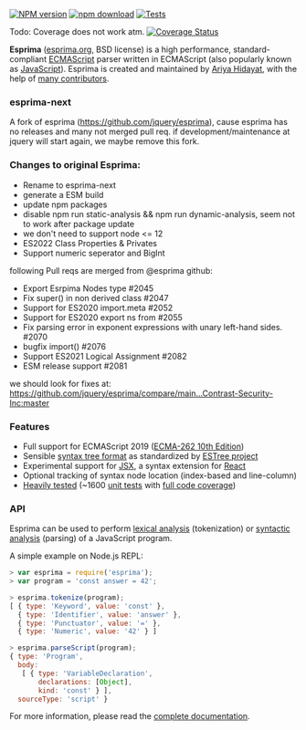 [![NPM version](https://img.shields.io/npm/v/esprima-next.svg)](https://www.npmjs.com/package/esprima-next)
[![npm download](https://img.shields.io/npm/dm/esprima-next.svg)](https://www.npmjs.com/package/esprima-next)
[![Tests](https://github.com/node-projects/esprima-next/workflows/Tests/badge.svg)](https://github.com/node-projects/esprima-next/actions)

Todo: Coverage does not work atm.
[![Coverage Status](https://img.shields.io/codecov/c/github/node-projects/esprima-next/master.svg)](https://codecov.io/github/node-projects/esprima-next)

**Esprima** ([esprima.org](http://esprima.org), BSD license) is a high performance,
standard-compliant [ECMAScript](http://www.ecma-international.org/publications/standards/Ecma-262.htm)
parser written in ECMAScript (also popularly known as
[JavaScript](https://en.wikipedia.org/wiki/JavaScript)).
Esprima is created and maintained by [Ariya Hidayat](https://twitter.com/ariyahidayat),
with the help of [many contributors](https://github.com/node-projects/esprima-next/contributors).

### esprima-next

A fork of esprima (https://github.com/jquery/esprima), cause esprima has no releases and many not merged pull req.
if development/maintenance at jquery will start again, we maybe remove this fork.

### Changes to original Esprima:

- Rename to esprima-next
- generate a ESM build
- update npm packages
- disable npm run static-analysis && npm run dynamic-analysis, seem not to work after package update
- we don't need to support node <= 12
- ES2022 Class Properties & Privates
- Support numeric seperator and BigInt

following Pull reqs are merged from @esprima github:

- Export Esrpima Nodes type #2045
- Fix super() in non derived class #2047
- Support for ES2020 import.meta #2052
- Support for ES2020 export ns from #2055
- Fix parsing error in exponent expressions with unary left-hand sides. #2070
- bugfix import() #2076
- Support ES2021 Logical Assignment #2082
- ESM release support #2081

we should look for fixes at:
https://github.com/jquery/esprima/compare/main...Contrast-Security-Inc:master

### Features

- Full support for ECMAScript 2019 ([ECMA-262 10th Edition](http://www.ecma-international.org/publications/standards/Ecma-262.htm))
- Sensible [syntax tree format](https://github.com/estree/estree/blob/master/es5.md) as standardized by [ESTree project](https://github.com/estree/estree)
- Experimental support for [JSX](https://facebook.github.io/jsx/), a syntax extension for [React](https://facebook.github.io/react/)
- Optional tracking of syntax node location (index-based and line-column)
- [Heavily tested](http://esprima.org/test/ci.html) (~1600 [unit tests](https://github.com/jquery/esprima/tree/master/test/fixtures) with [full code coverage](https://codecov.io/github/jquery/esprima))

### API

Esprima can be used to perform [lexical analysis](https://en.wikipedia.org/wiki/Lexical_analysis) (tokenization) or [syntactic analysis](https://en.wikipedia.org/wiki/Parsing) (parsing) of a JavaScript program.

A simple example on Node.js REPL:

```javascript
> var esprima = require('esprima');
> var program = 'const answer = 42';

> esprima.tokenize(program);
[ { type: 'Keyword', value: 'const' },
  { type: 'Identifier', value: 'answer' },
  { type: 'Punctuator', value: '=' },
  { type: 'Numeric', value: '42' } ]

> esprima.parseScript(program);
{ type: 'Program',
  body:
   [ { type: 'VariableDeclaration',
       declarations: [Object],
       kind: 'const' } ],
  sourceType: 'script' }
```

For more information, please read the [complete documentation](http://esprima.org/doc).
